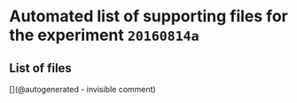 # Automated list of supporting files for the __experiment `20160814a`__

## List of files

[](@autogenerated - invisible comment)